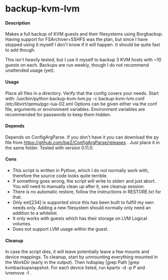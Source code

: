 # backup-kvm-lvm
#### Description
Makes a full backup of KVM guests and their filesystems using Borgbackup.
Having support for FSArchiver+SSHFS was the plan, but since I have stopped using it myself I don't know if it will happen. It should be quite fast to add though.

This isn't heavily tested, but I use it myself to backup 3 KVM hosts with ~10 guests on each. Backups are run weekly, though I do not recommend unattended usage (yet).

#### Usage
Place all files in a directory. Verify that the config covers your needs.
Start with: /usr/bin/python backup-kvm-lvm.py -c backup-kvm-lvm.conf /etc/libvirt/qemu/pgc-lua-02.xml
Options can be given either via the conf file, arguments or environment variables. Environment variables are recommended for passwords to keep them hidden.

#### Depends
Depends on ConfigArgParse. If you don't have it you can download the py file from https://github.com/bw2/ConfigArgParse/releases . Just place it in the same folder. Tested with version 0.11.0.

#### Cons
* This script is written in Python, which I do not normally work with, therefore the source code looks quite terrible.
* If something goes wrong, the script will write to stderr and just abort. You will need to manually clean up after it, see cleanup session.
* There is no automatic restore, follow the instructions in RESTORE.txt for that.
* Only ext[234] is supported since this has been built to fulfill my own needs only. Adding a new filesystem should normally only need an addition to a whitelist.
* It only works with guests which has their storage on LVM Logical volumes.
* Does not support LVM usage within the guest.

#### Cleanup
In case the script dies, it will leave potentially leave a few mounts and device mappings. To cleanup, start by unmounting everything mounted in the WorkDir (early in the output). Then lvdisplay |grep Path |grep kvmbackupsnapshot. For each device listed, run kpartx -d -p P <device> and lvremove -f <device>.

